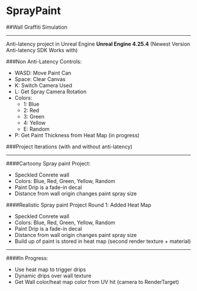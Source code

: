 # SprayPaint
##Wall Graffiti Simulation
________________________________
Anti-latency project in Unreal Engine
**Unreal Engine 4.25.4** (Newest Version Anti-latency SDK Works with)

###Non Anti-Latency Controls:

- WASD: Move Paint Can
- Space: Clear Canvas
- K: Switch Camera Used
- L: Get Spray Camera Rotation
- Colors:
  - 1: Blue
  - 2: Red
  - 3: Green
  - 4: Yellow
  - E: Random
- P: Get Paint Thickness from Heat Map (in progress)

###Project Iterations 
(with and without anti-latency)
_________________________________

####Cartoony Spray paint Project:
- Speckled Conrete wall
- Colors: Blue, Red, Green, Yellow, Random
- Paint Drip is a fade-in decal
- Distance from wall origin changes paint spray size

####Realistic Spray paint Project Round 1: Added Heat Map
- Speckled Conrete wall
- Colors: Blue, Red, Green, Yellow, Random
- Paint Drip is a fade-in decal
- Distance from wall origin changes paint spray size
- Build up of paint is stored in heat map (second render texture + material)

_________________________________

####In Progress:

- Use heat map to trigger drips
- Dynamic drips over wall texture
- Get Wall color/heat map color from UV hit (camera to RenderTarget)






